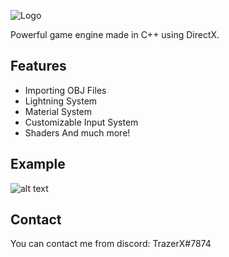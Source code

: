 ![Logo](https://iili.io/4SDWpn.png)

Powerful game engine made in C++ using DirectX.
## Features

- Importing OBJ Files
- Lightning System
- Material System
- Customizable Input System
- Shaders
And much more!

  
## Example

![alt text](https://iili.io/4SbxZG.gif)

  
## Contact

You can contact me from discord: TrazerX#7874
